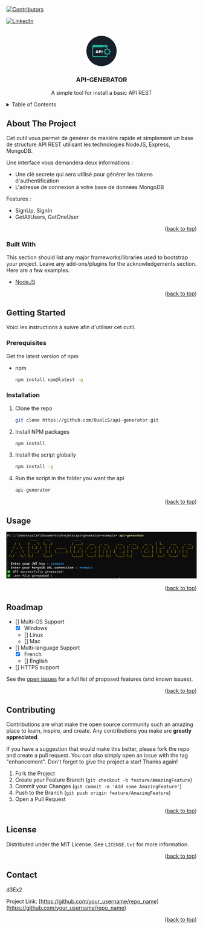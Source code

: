 <div id="top"></div>

[![Contributors][contributors-shield]][contributors-url]
<!-- [![Forks][forks-shield]][forks-url]
[![Stargazers][stars-shield]][stars-url]
[![Issues][issues-shield]][issues-url]
[![MIT License][license-shield]][license-url] -->
[![LinkedIn][linkedin-shield]][linkedin-url]



<!-- PROJECT LOGO -->
<br />
<div align="center">
  <a href="">
    <img src="img/logo_api-generator.png" alt="Logo" width="80" height="80">
  </a>

  <h3 align="center">API-GENERATOR</h3>

  <p align="center">
    A simple tool for install a basic API REST
    <br />
</div>



<!-- TABLE OF CONTENTS -->
<details>
  <summary>Table of Contents</summary>
  <ol>
    <li>
      <a href="#about-the-project">About The Project</a>
      <ul>
        <li><a href="#built-with">Technology used</a></li>
      </ul>
    </li>
    <li>
      <a href="#getting-started">Getting Started</a>
      <ul>
        <li><a href="#prerequisites">Prerequisites</a></li>
        <li><a href="#installation">Installation</a></li>
      </ul>
    </li>
    <li><a href="#usage">Usage</a></li>
    <li><a href="#roadmap">Roadmap</a></li>
    <li><a href="#contributing">Contribuer</a></li>
    <li><a href="#license">License</a></li>
    <li><a href="#contact">Contact</a></li>
  </ol>
</details>



<!-- ABOUT THE PROJECT -->
## About The Project

<!-- [![Product Name Screen Shot][product-screenshot]](https://example.com) -->


Cet outil vous permet de générer de manière rapide et simplement un base de structure API REST utilisant les technologies NodeJS, Express, MongoDB.

Une interface vous demandera deux informations :
* Une clé secrete qui sera utilisé pour générer les tokens d'authentification
* L'adresse de connexion à votre base de données MongoDB

Features :
* SignUp, SignIn
* GetAllUsers, GetOneUser

<p align="right">(<a href="#top">back to top</a>)</p>



### Built With

This section should list any major frameworks/libraries used to bootstrap your project. Leave any add-ons/plugins for the acknowledgements section. Here are a few examples.

* [NodeJS](https://nodejs.org/)

<p align="right">(<a href="#top">back to top</a>)</p>



<!-- GETTING STARTED -->
## Getting Started

Voici les instructions à suivre afin d'utiliser cet outil.

### Prerequisites

Get the latest version of npm
* npm
  ```sh
  npm install npm@latest -g
  ```

### Installation

1. Clone the repo
   ```sh
   git clone https://github.com/OualiS/api-generator.git
   ```
2. Install NPM packages
   ```sh
   npm install
   ```
3. Install the script globally
   ```sh
   npm install -g
   ```
3. Run the script in the folder you want the api
   ```sh
   api-generator
   ```
 
<p align="right">(<a href="#top">back to top</a>)</p>



<!-- USAGE EXAMPLES -->
## Usage

<img src="img/api-generator-screenshot.png" alt="Logo">

<p align="right">(<a href="#top">back to top</a>)</p>



<!-- ROADMAP -->
## Roadmap


- [] Multi-OS Support
    - [x] Windows
    - [] Linux
    - [] Mac
- [] Multi-language Support
    - [x] French
    - [] English
- [] HTTPS support

See the [open issues](https://github.com/othneildrew/Best-README-Template/issues) for a full list of proposed features (and known issues).

<p align="right">(<a href="#top">back to top</a>)</p>



<!-- CONTRIBUTING -->
## Contributing

Contributions are what make the open source community such an amazing place to learn, inspire, and create. Any contributions you make are **greatly appreciated**.

If you have a suggestion that would make this better, please fork the repo and create a pull request. You can also simply open an issue with the tag "enhancement".
Don't forget to give the project a star! Thanks again!

1. Fork the Project
2. Create your Feature Branch (`git checkout -b feature/AmazingFeature`)
3. Commit your Changes (`git commit -m 'Add some AmazingFeature'`)
4. Push to the Branch (`git push origin feature/AmazingFeature`)
5. Open a Pull Request

<p align="right">(<a href="#top">back to top</a>)</p>



<!-- LICENSE -->
## License

Distributed under the MIT License. See `LICENSE.txt` for more information.

<p align="right">(<a href="#top">back to top</a>)</p>

<!-- CONTACT -->
## Contact

d3Ex2 

Project Link: [https://github.com/your_username/repo_name](https://github.com/your_username/repo_name)

<p align="right">(<a href="#top">back to top</a>)</p>

<!-- MARKDOWN LINKS & IMAGES -->
<!-- https://www.markdownguide.org/basic-syntax/#reference-style-links -->
[contributors-shield]: https://img.shields.io/github/contributors/OualiS/api-generator.svg?style=for-the-badge
[contributors-url]: https://github.com/OualiS/api-generator/graphs/contributors
[forks-shield]: https://img.shields.io/github/forks/othneildrew/Best-README-Template.svg?style=for-the-badge
[forks-url]: https://github.com/othneildrew/Best-README-Template/network/members
[stars-shield]: https://img.shields.io/github/stars/othneildrew/Best-README-Template.svg?style=for-the-badge
[stars-url]: https://github.com/othneildrew/Best-README-Template/stargazers
[issues-shield]: https://img.shields.io/github/issues/othneildrew/Best-README-Template.svg?style=for-the-badge
[issues-url]: https://github.com/othneildrew/Best-README-Template/issues
[license-shield]: https://img.shields.io/github/license/othneildrew/Best-README-Template.svg?style=for-the-badge
[license-url]: https://github.com/othneildrew/Best-README-Template/blob/master/LICENSE.txt
[linkedin-shield]: https://img.shields.io/badge/-LinkedIn-black.svg?style=for-the-badge&logo=linkedin&colorB=555
[linkedin-url]: https://www.linkedin.com/in/salaheddine-ouali/
[product-screenshot]: images/screenshot.png